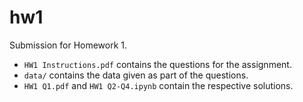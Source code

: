 # hw1
Submission for Homework 1.
- `HW1 Instructions.pdf` contains the questions for the assignment.
- `data/` contains the data given as part of the questions.
- `HW1 Q1.pdf` and `HW1 Q2-Q4.ipynb` contain the respective solutions.